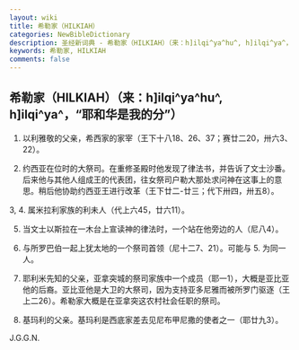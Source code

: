 ```yaml
---
layout: wiki
title: 希勒家（HILKIAH）
categories: NewBibleDictionary
description: 圣经新词典 - 希勒家（HILKIAH）（来：h]ilqi^ya^hu^, h]ilqi^ya^，“耶和华是我的分”）
keywords: 希勒家, HILKIAH
comments: false
---
```


## 希勒家（HILKIAH）（来：h]ilqi^ya^hu^, h]ilqi^ya^，“耶和华是我的分”）

1. 以利雅敬的父亲，希西家的家宰（王下十八18、26、37；赛廿二20，卅六3、22）。

2. 约西亚在位时的大祭司。在重修圣殿时他发现了律法书，并告诉了文士沙番。后来他与其他人组成王的代表团，往女祭司户勒大那处求问神在这事上的意思。稍后他协助约西亚王进行改革（王下廿二-廿三；代下卅四，卅五8）。

3, 4. 属米拉利家族的利未人（代上六45，廿六11）。

5. 当文士以斯拉在一木台上宣读神的律法时，一个站在他旁边的人（尼八4）。

6. 与所罗巴伯一起上犹太地的一个祭司首领（尼十二7、21）。可能与 5. 为同一人。

7. 耶利米先知的父亲，亚拿突城的祭司家族中一个成员（耶一1），大概是亚比亚他的后裔。亚比亚他是大卫的大祭司，因为支持亚多尼雅而被所罗门驱逐（王上二26）。希勒家大概是在亚拿突这农村社会任职的祭司。

8. 基玛利的父亲。基玛利是西底家差去见尼布甲尼撒的使者之一（耶廿九3）。

J.G.G.N.









